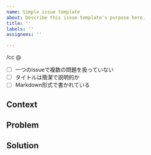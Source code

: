 ```yaml
---
name: Simple issue template
about: Describe this issue template's purpose here.
title: ''
labels: ''
assignees: ''

---
```


/cc @
<!-- 通知したい人にメンションを追加してください -->

<!-- Tips: issueは自分の親に説明しても分かるくらい丁寧に -->

- [ ] 一つのissueで複数の問題を扱っていない
- [ ] タイトルは簡潔で説明的か
- [ ] Markdown形式で書かれている

## Context

<!-- このissueが属するコンテキストを書いてください -->
<!-- 例:-->
<!-- 良い例: - #issue no. -->
<!-- 良い例: - JIRAチケットURL -->
<!-- 良い例: - 仕様書URL -->
<!-- 良い例: - スクリーンショット -->
<!-- 悪い例: - ログイン画面 -->


## Problem

<!-- 問題としている対象を書いてください -->
<!-- 例: -->
<!-- 良い例: - チケットNo.○○の機能を実装する必要がある. URL: ~ -->
<!-- 良い例: - 現在○○だが○○なため、○○といった問題を抱えている. その原因は○○のため -->
<!-- 良い例: - #PRへのリンク -->
<!-- 悪い例: - ログインを実装したい -->

## Solution

<!-- どのようにこの問題を解決しようと考えているか -->
<!-- 例 -->
<!-- 良い例: - ○○というソリューションを使うことで○○の問題を解決出来る. URL: ~ -->
<!-- 良い例: - ○○といったカラム名を○○に修正することで○○の問題が解決する -->
<!-- 良い例: - ○○に○を追加する. ただ○○という点については悩んでいるのでディスカッションしたい -->
<!-- 悪い例: - 画面を追加 -->
